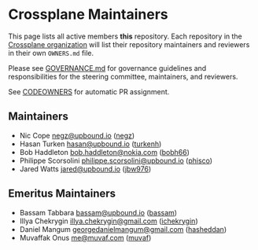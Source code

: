 # Crossplane Maintainers

This page lists all active members **this** repository. Each repository in the
[Crossplane organization](https://github.com/crossplane/) will list their
repository maintainers and reviewers in their own `OWNERS.md` file.

Please see [GOVERNANCE.md](GOVERNANCE.md) for governance guidelines and
responsibilities for the steering committee, maintainers, and reviewers.

See [CODEOWNERS](CODEOWNERS) for automatic PR assignment.

## Maintainers

* Nic Cope <negz@upbound.io> ([negz](https://github.com/negz))
* Hasan Turken <hasan@upbound.io> ([turkenh](https://github.com/turkenh))
* Bob Haddleton <bob.haddleton@nokia.com> ([bobh66](https://github.com/bobh66))
* Philippe Scorsolini <philippe.scorsolini@upbound.io> ([phisco](https://github.com/phisco))
* Jared Watts <jared@upbound.io> ([jbw976](https://github.com/jbw976))

## Emeritus Maintainers

* Bassam Tabbara <bassam@upbound.io> ([bassam](https://github.com/bassam))
* Illya Chekrygin <illya.chekrygin@gmail.com> ([ichekrygin](https://github.com/ichekrygin))
* Daniel Mangum <georgedanielmangum@gmail.com> ([hasheddan](https://github.com/hasheddan))
* Muvaffak Onus <me@muvaf.com> ([muvaf](https://github.com/muvaf))
